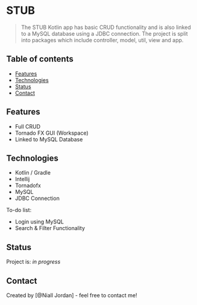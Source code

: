 # STUB
> The STUB Kotlin app has basic CRUD functionality and is also linked to a MySQL database using a JDBC connection. The project is split into packages which include controller, model, util, view and app. 

## Table of contents
* [Features](#gfeatures)
* [Technologies](#technologies)
* [Status](#status)
* [Contact](#contact)

## Features
* Full CRUD 
* Tornado FX GUI (Workspace)
* Linked to MySQL Database


## Technologies
* Kotlin / Gradle
* Intellij
* Tornadofx
* MySQL 
* JDBC Connection

To-do list:
* Login using MySQL
* Search & Filter Functionality

## Status
Project is: _in progress_


## Contact
Created by [@Niall Jordan] - feel free to contact me!
